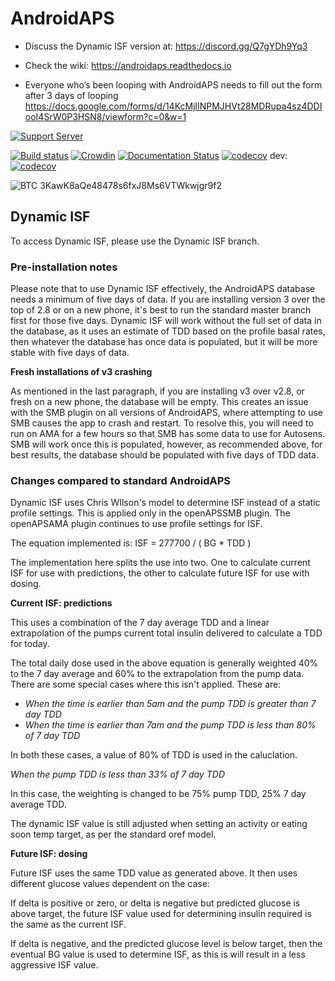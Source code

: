 # AndroidAPS

* Discuss the Dynamic ISF version at: https://discord.gg/Q7gYDh9Yq3

* Check the wiki: https://androidaps.readthedocs.io
*  Everyone who’s been looping with AndroidAPS needs to fill out the form after 3 days of looping  https://docs.google.com/forms/d/14KcMjlINPMJHVt28MDRupa4sz4DDIooI4SrW0P3HSN8/viewform?c=0&w=1

[![Support Server](https://img.shields.io/discord/629952586895851530.svg?label=Discord&logo=Discord&colorB=7289da&style=for-the-badge)](https://discord.gg/4fQUWHZ4Mw)

[![Build status](https://travis-ci.org/nightscout/AndroidAPS.svg?branch=master)](https://travis-ci.org/nightscout/AndroidAPS)
[![Crowdin](https://d322cqt584bo4o.cloudfront.net/androidaps/localized.svg)](https://translations.androidaps.org/project/androidaps)
[![Documentation Status](https://readthedocs.org/projects/androidaps/badge/?version=latest)](https://androidaps.readthedocs.io/en/latest/?badge=latest)
[![codecov](https://codecov.io/gh/MilosKozak/AndroidAPS/branch/master/graph/badge.svg)](https://codecov.io/gh/MilosKozak/AndroidAPS)
dev: [![codecov](https://codecov.io/gh/MilosKozak/AndroidAPS/branch/dev/graph/badge.svg)](https://codecov.io/gh/MilosKozak/AndroidAPS)


![BTC](https://bitit.io/assets/coins/icon-btc-1e5a37bc0eb730ac83130d7aa859052bd4b53ac3f86f99966627801f7b0410be.svg) 3KawK8aQe48478s6fxJ8Ms6VTWkwjgr9f2

## Dynamic ISF

To access Dynamic ISF, please use the Dynamic ISF branch. 

### Pre-installation notes

Please note that to use Dynamic ISF effectively, the AndroidAPS database needs a minimum of five days of data. If you are installing version 3 over the top of 2.8 or on a new phone, it's best to run the standard master branch first for those five days. Dynamic ISF will work without the full set of data in the database, as it uses an estimate of TDD based on the profile basal rates, then whatever the database has once data is populated, but it will be more stable with five days of data.

**Fresh installations of v3 crashing**

As mentioned in the last paragraph, if you are installing v3 over v2.8, or fresh on a new phone, the database will be empty. This creates an issue with the SMB plugin on all versions of AndroidAPS, where attempting to use SMB causes the app to crash and restart. To resolve this, you will need to run on AMA for a few hours so that SMB has some data to use for Autosens. SMB will work once this is populated, however, as recommended above, for best results, the database should be populated with five days of TDD data. 

### Changes compared to standard AndroidAPS

Dynamic ISF uses Chris WIlson's model to determine ISF instead of a static profile settings. This is applied only in the openAPSSMB plugin. The openAPSAMA plugin continues to use profile settings for ISF.

The equation implemented is: ISF = 277700 / ( BG * TDD )

The implementation here splits the use into two. One to calculate current ISF for use with predictions, the other to calculate future ISF for use with dosing. 

**Current ISF: predictions**

This uses a combination of the 7 day average TDD and a linear extrapolation of the pumps current total insulin delivered to calculate a TDD for today.

The total daily dose used in the above equation is generally weighted 40% to the 7 day average and 60% to the extrapolation from the pump data. There are some special cases where this isn't applied. These are:

* *When the time is earlier than 5am and the pump TDD is greater than 7 day TDD*
* *When the time is earlier than 7am and the pump TDD is less than 80% of 7 day TDD*

In both these cases, a value of 80% of TDD is used in the caluclation.

*When the pump TDD is less than 33% of 7 day TDD*

In this case, the weighting is changed to be 75% pump TDD, 25% 7 day average TDD.

The dynamic ISF value is still adjusted when setting an activity or eating soon temp target, as per the standard oref model.

**Future ISF: dosing**

Future ISF uses the same TDD value as generated above. It then uses different glucose values dependent on the case:

If delta is positive or zero, or delta is negative but predicted glucose is above target, the future ISF value used for determining insulin required is the same as the current ISF.

If delta is negative, and the predicted glucose level is below target, then the eventual BG value is used to determine ISF, as this is will result in a less aggressive ISF value.
